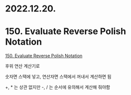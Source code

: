 # 2022.12.20.

# 150. Evaluate Reverse Polish Notation

[150. Evaluate Reverse Polish Notation](https://leetcode.com/problems/evaluate-reverse-polish-notation/submissions/862719184/)

후위 연산 계산기로

숫자면 스택에 넣고, 연산자면 스택에서 꺼내서 계산하면 됨

+, * 는 상관 없지만 -, / 는 순서에 유의해서 계산해 줘야함
